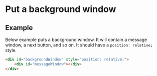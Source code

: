 Put a background window
================================================================================

Example
--------------------------------------------------------------------------------

Below example puts a background window.
It will contain a message window, a next button, and so on.
It should have a `position: relative;` style.

```html
<div id="backgroundWindow" style="position: relative;">
    <div id="messageWindow"></div>
</div>
```
